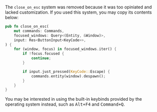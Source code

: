 The `close_on_esc` system was removed because it was too opiniated and lacked customization. If you used this system, you may copy its contents below:

```rust
pub fn close_on_esc(
    mut commands: Commands,
    focused_windows: Query<(Entity, &Window)>,
    input: Res<ButtonInput<KeyCode>>,
) {
    for (window, focus) in focused_windows.iter() {
        if !focus.focused {
            continue;
        }

        if input.just_pressed(KeyCode::Escape) {
            commands.entity(window).despawn();
        }
    }
}
```

You may be interested in using the built-in keybinds provided by the operating system instead, such as <kbd>Alt+F4</kbd> and <kbd>Command+Q</kbd>.
